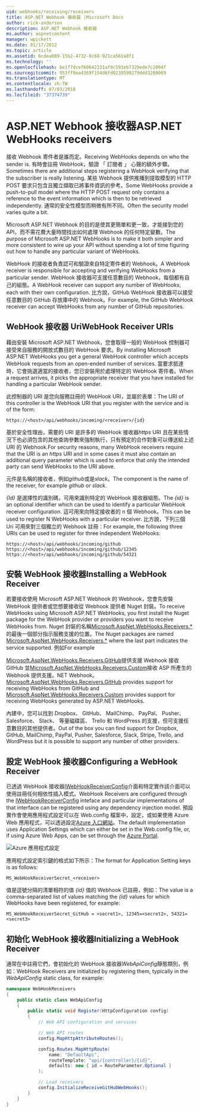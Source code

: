 ```yaml
---
uid: webhooks/receiving/receivers
title: ASP.NET Webhook 接收器 |Microsoft Docs
author: rick-anderson
description: ASP.NET Webhook 接收器
ms.author: aspnetcontent
manager: wpickett
ms.date: 01/17/2012
ms.topic: article
ms.assetid: 6cdea089-15b2-4732-8c68-921ca561a8f1
ms.technology: ''
ms.openlocfilehash: be1f7dcef60642231af9c593eb7329ede7c2094f
ms.sourcegitcommit: 953ff9ea4369f154d6fd0239599279ddd3280009
ms.translationtype: MT
ms.contentlocale: zh-TW
ms.lasthandoff: 07/03/2018
ms.locfileid: "37374739"
---
```

# <a name="aspnet-webhooks-receivers"></a><span data-ttu-id="e7a6d-103">ASP.NET Webhook 接收器</span><span class="sxs-lookup"><span data-stu-id="e7a6d-103">ASP.NET WebHooks receivers</span></span>

<span data-ttu-id="e7a6d-104">接收 Webhook 寄件者是誰而定。</span><span class="sxs-lookup"><span data-stu-id="e7a6d-104">Receiving WebHooks depends on who the sender is.</span></span> <span data-ttu-id="e7a6d-105">有時會註冊 WebHook，驗證 「 訂閱者 」 心聲的額外步驟。</span><span class="sxs-lookup"><span data-stu-id="e7a6d-105">Sometimes there are additional steps registering a WebHook verifying that the subscriber is really listening.</span></span> <span data-ttu-id="e7a6d-106">某些 Webhook 提供推播到提取模型的 HTTP POST 要求只包含且獨立擷取已將事件資訊的參考。</span><span class="sxs-lookup"><span data-stu-id="e7a6d-106">Some WebHooks provide a push-to-pull model where the HTTP POST request only contains a reference to the event information which is then to be retrieved independently.</span></span> <span data-ttu-id="e7a6d-107">通常的安全性模型而稍微有所不同。</span><span class="sxs-lookup"><span data-stu-id="e7a6d-107">Often the security model varies quite a bit.</span></span>

<span data-ttu-id="e7a6d-108">Microsoft ASP.NET Webhook 的目的是使其更簡單和更一致，才能接到您的 API，而不需花費大量時間找出如何處理 Webhook 的任何特定變數。</span><span class="sxs-lookup"><span data-stu-id="e7a6d-108">The purpose of Microsoft ASP.NET WebHooks is to make it both simpler and more consistent to wire up your API without spending a lot of time figuring out how to handle any particular variant of WebHooks.</span></span>

<span data-ttu-id="e7a6d-109">WebHook 的接收者負責認可和驗證來自特定寄件者的 Webhook。</span><span class="sxs-lookup"><span data-stu-id="e7a6d-109">A WebHook receiver is responsible for accepting and verifying WebHooks from a particular sender.</span></span> <span data-ttu-id="e7a6d-110">WebHook 接收器可支援任意數目的 Webhook，每個都有自己的組態。</span><span class="sxs-lookup"><span data-stu-id="e7a6d-110">A WebHook receiver can support any number of WebHooks, each with their own configuration.</span></span> <span data-ttu-id="e7a6d-111">比方說，GitHub WebHook 接收器可以接受任意數目的 GitHub 存放庫中的 Webhook。</span><span class="sxs-lookup"><span data-stu-id="e7a6d-111">For example, the GitHub WebHook receiver can accept WebHooks from any number of GitHub repositories.</span></span>

## <a name="webhook-receiver-uris"></a><span data-ttu-id="e7a6d-112">WebHook 接收器 Uri</span><span class="sxs-lookup"><span data-stu-id="e7a6d-112">WebHook Receiver URIs</span></span>

<span data-ttu-id="e7a6d-113">藉由安裝 Microsoft ASP.NET Webhook，您會取得一般的 WebHook 控制器可接受來自服務的開放式數目的 WebHook 要求。</span><span class="sxs-lookup"><span data-stu-id="e7a6d-113">By installing Microsoft ASP.NET WebHooks you get a general WebHook controller which accepts WebHook requests from an open-ended number of services.</span></span> <span data-ttu-id="e7a6d-114">當要求抵達時，它會挑選適當的接收者，您已安裝用於處理特定的 WebHook 寄件者。</span><span class="sxs-lookup"><span data-stu-id="e7a6d-114">When a request arrives, it picks the appropriate receiver that you have installed for handling a particular WebHook sender.</span></span>

<span data-ttu-id="e7a6d-115">此控制器的 URI 是您向服務註冊的 WebHook URI，並屬於表單：</span><span class="sxs-lookup"><span data-stu-id="e7a6d-115">The URI of this controller is the WebHook URI that you register with the service and is of the form:</span></span>

```
https://<host>/api/webhooks/incoming/<receiver>/{id}
```

<span data-ttu-id="e7a6d-116">基於安全性理由，需要的 URI 是許多的 WebHook 接收器*https* URI 且在某些情況下也必須包含的其他查詢參數來強制執行，只有預定的合作對象可以傳送給上述 URI 的 Webhook.</span><span class="sxs-lookup"><span data-stu-id="e7a6d-116">For security reasons, many WebHook receivers require that the URI is an *https* URI and in some cases it must also contain an additional query parameter which is used to enforce that only the intended party can send WebHooks to the URI above.</span></span>

<span data-ttu-id="e7a6d-117"><em> <receiver> </em>元件是名稱的接收者，例如<em>github</em>或是<em>slack</em>。</span><span class="sxs-lookup"><span data-stu-id="e7a6d-117">The <em><receiver></em> component is the name of the receiver, for example <em>github</em> or <em>slack</em>.</span></span>

<span data-ttu-id="e7a6d-118">*{Id}* 是選擇性的識別碼，可用來識別特定的 WebHook 接收器組態。</span><span class="sxs-lookup"><span data-stu-id="e7a6d-118">The *{id}* is an optional identifier which can be used to identify a particular WebHook receiver configuration.</span></span> <span data-ttu-id="e7a6d-119">這可用來向特定接收者的 n 個 Webhook。</span><span class="sxs-lookup"><span data-stu-id="e7a6d-119">This can be used to register N WebHooks with a particular receiver.</span></span> <span data-ttu-id="e7a6d-120">比方說，下列三個 Uri 可用來對三個獨立的 Webhook 註冊：</span><span class="sxs-lookup"><span data-stu-id="e7a6d-120">For example, the following three URIs can be used to register for three independent WebHooks:</span></span>

```
https://<host>/api/webhooks/incoming/github
https://<host>/api/webhooks/incoming/github/12345
https://<host>/api/webhooks/incoming/github/54321
```

## <a name="installing-a-webhook-receiver"></a><span data-ttu-id="e7a6d-121">安裝 WebHook 接收器</span><span class="sxs-lookup"><span data-stu-id="e7a6d-121">Installing a WebHook Receiver</span></span>

<span data-ttu-id="e7a6d-122">若要接收使用 Microsoft ASP.NET Webhook 的 Webhook，您會先安裝 WebHook 提供者或您想要接收從 Webhook 提供者 Nuget 封裝。</span><span class="sxs-lookup"><span data-stu-id="e7a6d-122">To receive WebHooks using Microsoft ASP.NET WebHooks, you first install the Nuget package for the WebHook provider or providers you want to receive WebHooks from.</span></span> <span data-ttu-id="e7a6d-123">Nuget 封裝的名稱[Microsoft.AspNet.WebHooks.Receivers.\*](https://www.nuget.org/packages?q=Microsoft.AspNet.WebHooks.Receivers)的最後一個部分指示服務支援的位置。</span><span class="sxs-lookup"><span data-stu-id="e7a6d-123">The Nuget packages are named [Microsoft.AspNet.WebHooks.Receivers.\*](https://www.nuget.org/packages?q=Microsoft.AspNet.WebHooks.Receivers) where the last part indicates the service supported.</span></span> <span data-ttu-id="e7a6d-124">例如</span><span class="sxs-lookup"><span data-stu-id="e7a6d-124">For example</span></span>

<span data-ttu-id="e7a6d-125">[Microsoft.AspNet.WebHooks.Receivers.GitHub](https://www.nuget.org/packages?q=Microsoft.AspNet.WebHooks.Receivers.GitHub)提供支援 Webhook 接收 GitHub 並[Microsoft.AspNet.WebHooks.Receivers.Custom](https://www.nuget.org/packages?q=Microsoft.AspNet.WebHooks.Receivers.Custom)接收 ASP 所產生的 Webhook 提供支援。NET Webhook。</span><span class="sxs-lookup"><span data-stu-id="e7a6d-125">[Microsoft.AspNet.WebHooks.Receivers.GitHub](https://www.nuget.org/packages?q=Microsoft.AspNet.WebHooks.Receivers.GitHub) provides support for receiving WebHooks from GitHub and [Microsoft.AspNet.WebHooks.Receivers.Custom](https://www.nuget.org/packages?q=Microsoft.AspNet.WebHooks.Receivers.Custom) provides support for receiving WebHooks generated by ASP.NET WebHooks.</span></span>

<span data-ttu-id="e7a6d-126">內建中，您可以找到 Dropbox、 GitHub、 MailChimp、 PayPal、 Pusher、 Salesforce、 Slack、 等量磁碟區、 Trello 和 WordPress 的支援，但可支援任意數目的其他提供者。</span><span class="sxs-lookup"><span data-stu-id="e7a6d-126">Out of the box you can find support for Dropbox, GitHub, MailChimp, PayPal, Pusher, Salesforce, Slack, Stripe, Trello, and WordPress but it is possible to support any number of other providers.</span></span>

## <a name="configuring-a-webhook-receiver"></a><span data-ttu-id="e7a6d-127">設定 WebHook 接收器</span><span class="sxs-lookup"><span data-stu-id="e7a6d-127">Configuring a WebHook Receiver</span></span>

<span data-ttu-id="e7a6d-128">已透過 WebHook 接收器[IWebHookReceiverConfig](https://github.com/aspnet/WebHooks/blob/master/src/Microsoft.AspNet.WebHooks.Receivers/WebHooks/IWebHookReceiverConfig.cs)介面和特定實作該介面可以使用註冊任何相依性插入模式。</span><span class="sxs-lookup"><span data-stu-id="e7a6d-128">WebHook Receivers are configured through the [IWebHookReceiverConfig](https://github.com/aspnet/WebHooks/blob/master/src/Microsoft.AspNet.WebHooks.Receivers/WebHooks/IWebHookReceiverConfig.cs) inteface and particular implementations of that interface can be registered using any dependency injection model.</span></span> <span data-ttu-id="e7a6d-129">預設實作會使用應用程式設定可以在 Web.config 檔案中，設定，或如果使用 Azure Web 應用程式，可以透過設定[Azure 入口網站](https://portal.azure.com/)。</span><span class="sxs-lookup"><span data-stu-id="e7a6d-129">The default implementation uses Application Settings which can either be set in the Web.config file, or, if using Azure Web Apps, can be set through the [Azure Portal](https://portal.azure.com/).</span></span>

![Azure 應用程式設定](_static/AzureAppSettings.png)

<span data-ttu-id="e7a6d-131">應用程式設定索引鍵的格式如下所示：</span><span class="sxs-lookup"><span data-stu-id="e7a6d-131">The format for Application Setting keys is as follows:</span></span>

```
MS_WebHookReceiverSecret_<receiver>
```

<span data-ttu-id="e7a6d-132">值是逗號分隔的清單相符的值 *{id}* 值的 Webhook 已註冊，例如：</span><span class="sxs-lookup"><span data-stu-id="e7a6d-132">The value is a comma-separated list of values matching the *{id}* values for which WebHooks have been registered, for example:</span></span>

```
MS_WebHookReceiverSecret_GitHub = <secret1>, 12345=<secret2>, 54321=<secret3>
```

## <a name="initializing-a-webhook-receiver"></a><span data-ttu-id="e7a6d-133">初始化 WebHook 接收器</span><span class="sxs-lookup"><span data-stu-id="e7a6d-133">Initializing a WebHook Receiver</span></span>

<span data-ttu-id="e7a6d-134">通常在中註冊它們，會初始化的 WebHook 接收器*WebApiConfig*靜態類別，例如：</span><span class="sxs-lookup"><span data-stu-id="e7a6d-134">WebHook Receivers are initialized by registering them, typically in the *WebApiConfig* static class, for example:</span></span>

```csharp
namespace WebHookReceivers
{
    public static class WebApiConfig
    {
        public static void Register(HttpConfiguration config)
        {
            // Web API configuration and services

            // Web API routes
            config.MapHttpAttributeRoutes();

            config.Routes.MapHttpRoute(
                name: "DefaultApi",
                routeTemplate: "api/{controller}/{id}",
                defaults: new { id = RouteParameter.Optional }
            );

            // Load receivers
            config.InitializeReceiveGitHubWebHooks();
        }
    }
}
```
